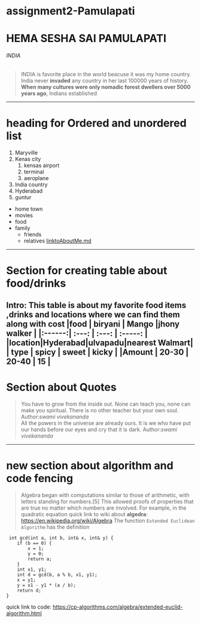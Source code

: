 # assignment2-Pamulapati
# HEMA SESHA SAI PAMULAPATI
###### INDIA

>INDIA is favorite place in the world beacuse it was my home country.
>India never **invaded** any country in her last 100000 years of history.
>**When many cultures were only nomadic forest dwellers over 5000 years ago**, Indians established 
***
# heading for Ordered and unordered list
1. Maryville
2. Kenas city
    1. kensas airport
    2. terminal
    3. aeroplane
3. India country
4. Hyderabad
5. guntur
* home town
* movies
* food
* family
  * friends
  * relatives
[linktoAboutMe.md](https://github.com/SESHASAIP/assignment2-Pamulapati/blob/main/AboutMe.md)
---
# Section for creating table about food/drinks

Intro:
This table is about my favorite food items ,drinks and locations where we can find them along with cost 
|food    | biryani | Mango  |jhony walker   |
|:------:|  :---:  | :---:  |  :-----:      |
|location|Hyderabad|ulvapadu|nearest Walmart|
| type   | spicy   | sweet  |    kicky      |
|Amount  | 20-30   | 20-40  |    15         |
---
# Section about Quotes
>You have to grow from the inside out. None can teach you, none can make you spiritual. There is no other teacher but your own soul.
>Author:*swami vivekananda* <br>
>All the powers in the universe are already ours. It is we who have put our hands before our eyes and cry that it is dark.
Author:*swami vivekananda*
***
# new section about algorithm and code fencing
>Algebra began with computations similar to those of arithmetic, with letters standing for numbers.[5] This allowed proofs of properties that are true no matter which numbers are involved. For example, in the quadratic equation quick link to wiki about **algedra**: <https://en.wikipedia.org/wiki/Algebra>
The function `Extended Euclidean Algorithm` has the definition
```
 int gcd(int a, int b, int& x, int& y) {
    if (b == 0) {
        x = 1;
        y = 0;
        return a;
    }
    int x1, y1;
    int d = gcd(b, a % b, x1, y1);
    x = y1;
    y = x1 - y1 * (a / b);
    return d;
}
```
quick link to code: <https://cp-algorithms.com/algebra/extended-euclid-algorithm.html>


